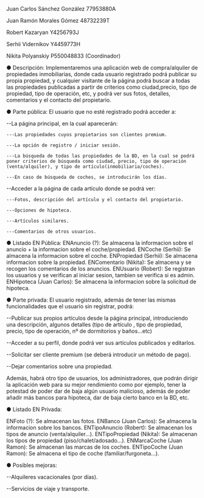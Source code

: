 		
Juan Carlos Sánchez González 77953880A

Juan Ramón Morales Gómez 48732239T

Robert Kazaryan Y4256793J

Serhii Vidernikov Y4459773H

Nikita Polyanskiy P550048833 (Coordinador)


● Descripción: 
Implementaremos una aplicación web de compra/alquiler de propiedades inmobiliarias, donde cada usuario registrado podrá publicar su propia propiedad, y cualquier visitante de la página podrá buscar a todas las propiedades publicadas a partir de criterios como ciudad,precio, tipo de propiedad, tipo de operación, etc, y podrá ver sus fotos, detalles, comentarios y el contacto del propietario.

● Parte pública: 
El usuario que no esté registrado podrá acceder a:

--La página principal, en la cual aparecerán:

	---Las propiedades cuyos propietarios son clientes premium.
	
	---La opción de registro / iniciar sesión.
	
	---La búsqueda de todas las propiedades de la BD, en la cual se podrá poner criterios de búsqueda como ciudad, precio, tipo de operación (venta/alquiler), y tipo de artículo(inmobiliaria/coches).
	
	---En caso de búsqueda de coches, se introducirán los días.
	
--Acceder a la página de cada artículo donde se podrá ver:

	---Fotos, descripción del artículo y el contacto del propietario.
	
	---Opciones de hipoteca.
	
	---Artículos similares.
	
	---Comentarios de otros usuarios.
	

● Listado EN Pública: 
ENAnuncio (?): Se almacena la informacion sobre el anuncio + la informacion sobre el coche/propiedad.
ENCoche (Serhii): Se almacena la informacion sobre el coche.
ENPropiedad (Serhii): Se almacena informacion sobre la propiedad.
ENComentario (Nikita): Se almacena y se recogen los comentarios de los anuncios.
ENUsuario (Robert): Se registran los usuarios y se verifican al iniciar sesion, tambien se verifica si es admin.
ENHipoteca (Juan Carlos): Se almacena la informacion sobre la solicitud de hipoteca.

● Parte privada: 
El usuario registrado, además de tener las mismas funcionalidades que el usuario sin registrar, podrá:

--Publicar sus propios artículos desde la página principal, introduciendo una descripción, algunos detalles (tipo de artículo , tipo de propiedad, precio, tipo de operación, nº de dormitorios y baños…etc)

--Acceder a su perfil, donde podrá ver sus artículos publicados y editarlos.

--Solicitar ser cliente premium (se deberá introducir un método de pago).

--Dejar comentarios sobre una propiedad.



Además, habrá otro tipo de usuarios, los administradores, que podrán dirigir la aplicación web para su mejor rendimiento como por ejemplo, tener la potestad de poder dar de baja algún usuario malicioso, además de poder añadir más bancos para hipoteca, dar de baja cierto banco en la BD, etc. 

● Listado EN Privada: 

ENFoto (?): Se almacenan las fotos.
ENBanco (Juan Carlos): Se almacena la informacion sobre los bancos.
ENTipoAnuncio (Robert): Se almacenan los tipos de anuncio (venta/alquiler...).
ENTipoPropiedad (Nikita): Se almacenan los tipos de propiedad (piso/chalet/adosado...).
ENMarcaCoche (Juan Ramon): Se almacenan las marcas de los coches.
ENTipoCoche (Juan Ramon): Se almacena el tipo de coche (familiar/furgoneta...).



● Posibles mejoras: 

--Alquileres vacacionales (por días).

--Servicios de viaje y transporte.

